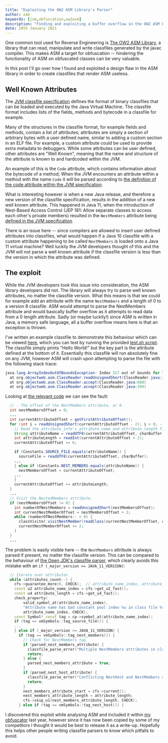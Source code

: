 ```yaml
---
title: "Exploiting the OW2 ASM Library's Parser"
author: x4e
keywords: [jvm,obfuscation,ow2asm]
description: "Finding and exploiting a buffer overflow in the OW2 ASM Library"
date: 28th January 2021
---
```


One common tool used for Reverse Engineering is [The OW2 ASM Library](https://gitlab.ow2.org/asm/asm/), a library that can read, manipulate and write classfiles generated by the javac compiler. This makes ASM a target for obfuscation -- hindering the functionality of ASM on obfuscated classes can be very valuable.

In this post I'll go over how I found and exploited a design flaw in the ASM library in order to create classfiles that render ASM useless.

## Well Known Attributes

The [JVM classfile specification](https://docs.oracle.com/javase/specs/jvms/se15/html/jvms-4.html) defines the format of binary classfiles that can be loaded and executed by the Java Virtual Machine. The classfile format includes lists of the fields, methods and bytecode in a classfile for example.

Many of the structures in the classfile format, for example fields and methods, contain a list of attributes; attributes are simply a section of arbitrary bytes with a user defined name, similar to adding a custom section in an ELF file. For example, a custom attribute could be used to provide extra metadata to debuggers. While some attributes can be user defined, other attributes are "Well Known", meaning that the name and structure of the attribute is known to and hardcoded within the JVM. 

An example of this is the `Code` attribute, which contains information about the bytecode of a method; When the JVM encounters an attribute within a method with the name `Code` it will be parsed according to [the definition of the code attribute within the JVM specification](https://docs.oracle.com/javase/specs/jvms/se15/html/jvms-4.html#jvms-4.7.3).

What is interesting however is when a new Java release, and therefore a new version of the classfile specification, results in the addition of a new well known attribute. This happened in Java 11, when the introduction of Nest-Based Access Control (JEP 181: Allow separate classes to access each other's private members) resulted in the `NestMembers` attribute being [defined in the JVM specification](https://docs.oracle.com/javase/specs/jvms/se15/html/jvms-4.html#jvms-4.7.29). 

There is an issue here -- since compilers are allowed to insert user defined attributes into classfiles, what would happen if a Java 10 classfile with a custom attribute happening to be called `NestMembers` is loaded onto a Java 11 virtual machine? Well luckily the JVM developers thought of this and the JVM will not parse a well known attribute if the classfile version is less than the version in which the attribute was defined.

## The exploit

While the JVM developers took this issue into consideration, the ASM library developers did not. The library will always try to parse well known attributes, no matter the classfile version. What this means is that we could for example add an attribute with the name `NestMembers` and a length of 0 to a version 8 classfile. ASM would attempt to parse the NestMembers attribute and would basically buffer overflow as it attempts to read data from a 0 length attribute. Sadly (or maybe luckily!) since ASM is written in Java, a memory safe language, all a buffer overflow means here is that an exception is thrown.

I've written an example classfile to demonstrate this behaviour which can be viewed [here](https://github.com/x4e/Blog/blob/master/003-Exploiting-ASM-1/Exploit.jcod), which you can test by running the provided [test.sh script](https://github.com/x4e/Blog/blob/master/003-Exploiting-ASM-1/test.sh). The classfile simply prints "Hello World!" but the key part is the attribute defined at the bottom of it. Essentially this classfile will run absolutely fine on any JVM, however ASM will crash upon attempting to parse the file with the following stack trace:

```java
java.lang.ArrayIndexOutOfBoundsException: Index 317 out of bounds for length 317
  at org.objectweb.asm.ClassReader.readUnsignedShort(ClassReader.java:3561)
  at org.objectweb.asm.ClassReader.accept(ClassReader.java:660)
  at org.objectweb.asm.ClassReader.accept(ClassReader.java:394)
```

Looking at [the relevant code](https://gitlab.ow2.org/asm/asm/-/blob/ASM_9_0/asm/src/main/java/org/objectweb/asm/ClassReader.java#L461) we can see the fault:

```{.java startFrom="461"}
  // - The offset of the NestMembers attribute, or 0.
  int nestMembersOffset = 0;
  ...
  int currentAttributeOffset = getFirstAttributeOffset();
  for (int i = readUnsignedShort(currentAttributeOffset - 2); i > 0; --i) {
    // Read the attribute_info's attribute_name and attribute_length fields.
    String attributeName = readUTF8(currentAttributeOffset, charBuffer);
    int attributeLength = readInt(currentAttributeOffset + 2);
    currentAttributeOffset += 6;

    if (Constants.SOURCE_FILE.equals(attributeName)) {
      sourceFile = readUTF8(currentAttributeOffset, charBuffer);
    ...
    } else if (Constants.NEST_MEMBERS.equals(attributeName)) {
      nestMembersOffset = currentAttributeOffset;
    ...
    }
    currentAttributeOffset += attributeLength;
  }
  ...
  // Visit the NestedMembers attribute.
  if (nestMembersOffset != 0) {
    int numberOfNestMembers = readUnsignedShort(nestMembersOffset);
    int currentNestMemberOffset = nestMembersOffset + 2;
    while (numberOfNestMembers-- > 0) {
      classVisitor.visitNestMember(readClass(currentNestMemberOffset, charBuffer));
      currentNestMemberOffset += 2;
    }
  }
  ...
```

The problem is easily visible here -- the `NestMembers` attribute is always parsed if present, no matter the classfile version. This can be compared to the behaviour of [the Open JDK's classfile parser](https://github.com/openjdk/jdk/blob/0da9cad5f55713bc81f3a0689b8836ff548ad0cf/src/hotspot/share/classfile/classFileParser.cpp#L3714), which clearly avoids this mistake with an `if (_major_version >= JAVA_11_VERSION)`:

```{.cpp startFrom="3714"}
  // Iterate over attributes
  while (attributes_count--) {
    cfs->guarantee_more(6, CHECK);  // attribute_name_index, attribute_length
    const u2 attribute_name_index = cfs->get_u2_fast();
    const u4 attribute_length = cfs->get_u4_fast();
    check_property(
        valid_symbol_at(attribute_name_index),
        "Attribute name has bad constant pool index %u in class file %s",
        attribute_name_index, CHECK);
    const Symbol* const tag = cp->symbol_at(attribute_name_index);
    if (tag == vmSymbols::tag_source_file()) {
    ...
    } else if (_major_version >= JAVA_11_VERSION) {
      if (tag == vmSymbols::tag_nest_members()) {
        // Check for NestMembers tag
        if (parsed_nest_members_attribute) {
          classfile_parse_error("Multiple NestMembers attributes in class file %s", THREAD);
          return;
        } else {
          parsed_nest_members_attribute = true;
        }
        if (parsed_nest_host_attribute) {
          classfile_parse_error("Conflicting NestHost and NestMembers attributes in class file %s", THREAD);
          return;
        }
        nest_members_attribute_start = cfs->current();
        nest_members_attribute_length = attribute_length;
        cfs->skip_u1(nest_members_attribute_length, CHECK);
      } else if (tag == vmSymbols::tag_nest_host()) {
```

I discovered this exploit while analysing ASM and included it within [my obfuscator](https://binclub.dev/binscure) last year, however since it has now been copied by some of my competitors I thought it would be best to release it as a write-up. Hopefully this helps other people writing classfile parsers to know which pitfalls to avoid.
